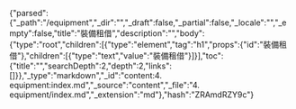 {"parsed":{"_path":"/equipment","_dir":"","_draft":false,"_partial":false,"_locale":"","_empty":false,"title":"裝備租借","description":"","body":{"type":"root","children":[{"type":"element","tag":"h1","props":{"id":"裝備租借"},"children":[{"type":"text","value":"裝備租借"}]}],"toc":{"title":"","searchDepth":2,"depth":2,"links":[]}},"_type":"markdown","_id":"content:4. equipment:index.md","_source":"content","_file":"4. equipment/index.md","_extension":"md"},"hash":"ZRAmdRZY9c"}